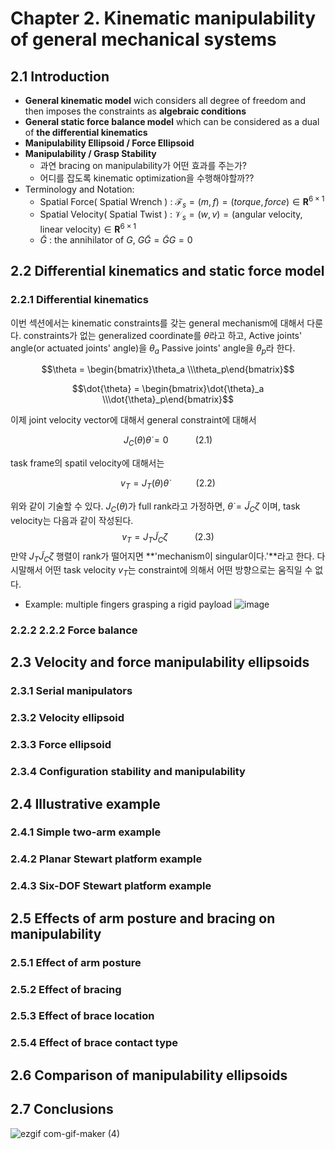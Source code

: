 # Chapter 2. Kinematic manipulability of general mechanical systems
## 2.1 Introduction
 - **General kinematic model** wich considers all degree of freedom and then imposes the constraints as **algebraic conditions**
 - **General static force balance model** which can be considered as a dual of **the differential kinematics**
 - **Manipulability Ellipsoid / Force Ellipsoid**
 - **Manipulability / Grasp Stability**
    + 과연 bracing on manipulability가  어떤 효과를 주는가?
    + 어디를 잡도록 kinematic optimization을 수행해야할까??
 - Terminology and Notation: 
    + Spatial Force( Spatial Wrench )  : $\mathcal{F}_s = (m,f) = (torque , force ) \in \mathbf{R}^{6 \times 1}$
    + Spatial Velocity( Spatial Twist )  : $\mathcal{V}_s = (w,v) = (\text{angular velocity} , \text{linear velocity} ) \in \mathbf{R}^{6 \times 1}$
    + $\tilde{G}$ : the annihilator of $G$, $G\tilde{G} = \tilde{G}G = 0$

## 2.2 Differential kinematics and static force model
### 2.2.1 Differential kinematics
이번 섹션에서는 kinematic constraints를 갖는 general mechanism에 대해서 다룬다. constraints가 없는 generalized coordinate를 $\theta$라고 하고, Active joints' angle(or actuated joints' angle)을 $\theta_a$ Passive joints' angle을 $\theta_p$라 한다.

$$\theta = \begin{bmatrix}\theta_a \\\theta_p\end{bmatrix}$$

$$\dot{\theta} = \begin{bmatrix}\dot{\theta}_a \\\dot{\theta}_p\end{bmatrix}$$ 

이제 joint velocity vector에 대해서 general constraint에 대해서

$$J_C(\theta)\dot{\theta} = 0 ~~~~~~~~~~~ (2.1) $$ 

task frame의 spatil velocity에 대해서는

$$v_T = J_T(\theta)\dot{\theta} ~~~~~~~~~~~ (2.2)$$

위와 같이 기술할 수 있다.
$J_C(\theta)$가 full rank라고 가정하면, $\dot{\theta} = \tilde{J}_C\zeta$ 이며, task velocity는 다음과 같이 작성된다.
$$ v_T = J_T \tilde{J}_C \zeta ~~~~~~~~~~~ (2.3)$$
만약 $J_T\tilde{J}_C\zeta$ 행렬이 rank가 떨어지면 **'mechanism이 singular이다.'**라고 한다. 다시말해서 어떤 task velocity $v_T$는 constraint에 의해서 어떤 방향으로는 움직일 수 없다.

  + Example: multiple fingers grasping a rigid payload
![image](https://user-images.githubusercontent.com/53217819/215644958-ad73c4b0-93a2-4f12-9f7e-652c04b861d3.png)



### 2.2.2 2.2.2 Force balance 

## 2.3 Velocity and force manipulability ellipsoids 
### 2.3.1 Serial manipulators 
### 2.3.2 Velocity ellipsoid
### 2.3.3 Force ellipsoid 
### 2.3.4 Configuration stability and manipulability

## 2.4 Illustrative example
### 2.4.1 Simple two-arm example 
### 2.4.2 Planar Stewart platform example 
### 2.4.3 Six-DOF Stewart platform example

## 2.5 Effects of arm posture and bracing on manipulability 
### 2.5.1 Effect of arm posture 
### 2.5.2 Effect of bracing
### 2.5.3 Effect of brace location 
### 2.5.4 Effect of brace contact type 

## 2.6 Comparison of manipulability ellipsoids 
## 2.7 Conclusions 
![ezgif com-gif-maker (4)](https://user-images.githubusercontent.com/53217819/215256910-d79964ee-8f47-403f-8d47-e8953f9ae88e.gif)
  
